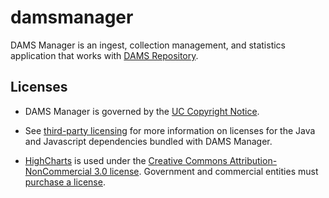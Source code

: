damsmanager
===========

DAMS Manager is an ingest, collection management, and statistics application 
that works with [DAMS Repository](http://github.com/ucsdlib/damsrepo/).


Licenses
-------
* DAMS Manager is governed by the [UC Copyright Notice](UC_Copyright_Notice.txt).

* See [third-party licensing](third-party-licenses.txt) for more information on licenses for the 
  Java and Javascript dependencies bundled with DAMS Manager.

* [HighCharts](http://www.highcharts.com/products/highcharts) is used under the
[Creative Commons Attribution-NonCommercial 3.0 license](http://creativecommons.org/licenses/by-nc/3.0/).
Government and commercial entities must [purchase a license](http://shop.highsoft.com/highcharts.html).
